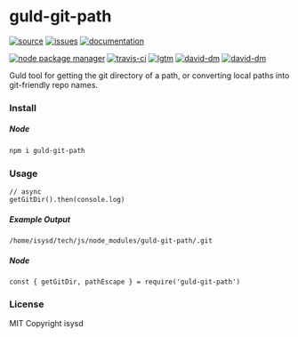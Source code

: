 # guld-git-path

[![source](https://img.shields.io/badge/source-bitbucket-blue.svg)](https://bitbucket.org/guld/tech-js-node_modules-guld-git-path) [![issues](https://img.shields.io/badge/issues-bitbucket-yellow.svg)](https://bitbucket.org/guld/tech-js-node_modules-guld-git-path/issues) [![documentation](https://img.shields.io/badge/docs-guld.tech-green.svg)](https://guld.tech/lib/guld-git-path.html)

[![node package manager](https://img.shields.io/npm/v/guld-git-path.svg)](https://www.npmjs.com/package/guld-git-path) [![travis-ci](https://travis-ci.org/guldcoin/tech-js-node_modules-guld-git-path.svg)](https://travis-ci.org/guldcoin/tech-js-node_modules-guld-git-path?branch=guld) [![lgtm](https://img.shields.io/lgtm/grade/javascript/b/guld/tech-js-node_modules-guld-git-path.svg?logo=lgtm&logoWidth=18)](https://lgtm.com/projects/b/guld/tech-js-node_modules-guld-git-path/context:javascript) [![david-dm](https://david-dm.org/guldcoin/tech-js-node_modules-guld-git-path/status.svg)](https://david-dm.org/guldcoin/tech-js-node_modules-guld-git-path) [![david-dm](https://david-dm.org/guldcoin/tech-js-node_modules-guld-git-path/dev-status.svg)](https://david-dm.org/guldcoin/tech-js-node_modules-guld-git-path?type=dev)

Guld tool for getting the git directory of a path, or converting local paths into git-friendly repo names.

### Install

##### Node

```sh
npm i guld-git-path
```

### Usage

```
// async
getGitDir().then(console.log)
```

##### Example Output

```
/home/isysd/tech/js/node_modules/guld-git-path/.git
```

##### Node

```
const { getGitDir, pathEscape } = require('guld-git-path')
```

### License

MIT Copyright isysd
